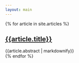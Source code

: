 ```yaml
---
layout: main
---
```


{% for article in site.articles %}
<div class="card">
  <div class="card-content">
    <div class="content">
      <h2><a href="{{article.url}}">{{article.title}}</a></h2>
      <div>{{article.abstract | markdownify}}</div>
    </div>
  </div>
</div>
{% endfor %}
